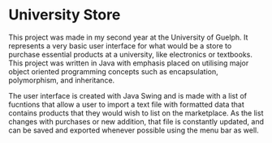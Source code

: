 # University Store

This project was made in my second year at the University of Guelph. It represents a very basic user interface for
what would be a store to purchase essential products at a university, like electronics or textbooks. This project was
written in Java with emphasis placed on utilising major object oriented programming concepts such as encapsulation,
polymorphism, and inheritance.

The user interface is created with Java Swing and is made with a list of fucntions that allow a user to import a text file
with formatted data that contains products that they would wish to list on the marketplace. As the list changes with purchases
or new addition, that file is constantly updated, and can be saved and exported whenever possible using the menu bar as well.
